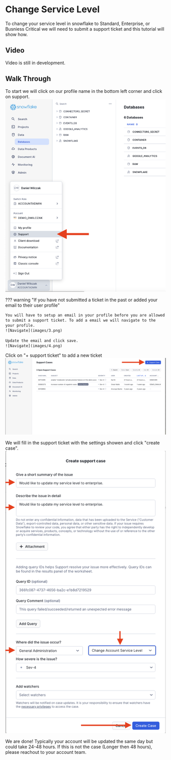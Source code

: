 # Change Service Level

To change your service level in snowflake to Standard, Enterprise, or Busniess Critical we will need to submit a support ticket and this tutorial will show how.

## Video

Video is still in development.

## Walk Through

To start we will click on our profile name in the bottom left corner and click on support.
![Navigate](images/1.png)

??? warning "If you have not submitted a ticket in the past or added your email to their user profile"

    You will have to setup an email in your profile before you are allowed to submit a support ticket. To add a email we will navigate to the your profile.
    ![Navigate](images/3.png)

    Update the email and click save.
    ![Navigate](images/4.png)


Click on "+ support ticket" to add a new ticket
![Click add support ticket](images/2.png)

We will fill in the support ticket with the settings showen and click "create case".
![Fill in support ticket](images/5.png)

We are done! Typically your account will be updated the same day but could take 24-48 hours. If this is not the case (Longer then 48 hours), please reachout to your account team.

